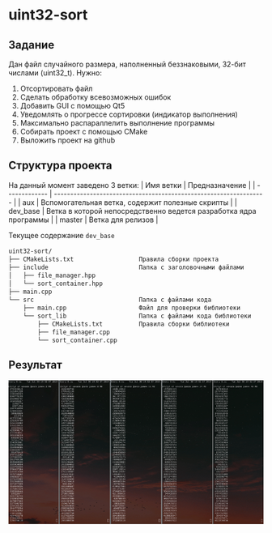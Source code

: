 # uint32-sort
## Задание
Дан файл случайного размера, наполненный беззнаковыми, 32-бит числами (uint32_t). Нужно:
1. Отсортировать файл
1. Сделать обработку всевозможных ошибок
1. Добавить GUI с помощью Qt5
1. Уведомлять о прогрессе сортировки (индикатор выполнения)
1. Максимально распараллелить выполнение программы
1. Собирать проект с помощью CMake
1. Выложить проект на github

## Структура проекта
На данный момент заведено 3 ветки:
|   Имя ветки   |                         Предназначение                            | 
| ------------- | ----------------------------------------------------------------- |
|     aux       | Вспомогательная ветка, содержит полезные скрипты                  |
|   dev_base    | Ветка в которой непосредственно ведется разработка ядра программы |
|    master     | Ветка для релизов                                                 |


Текущее содержание `dev_base`

```
uint32-sort/
├── CMakeLists.txt                  Правила сборки проекта
├── include                         Папка с заголовочными файлами
│   ├── file_manager.hpp	    
│   └── sort_container.hpp
├── main.cpp		            
└── src                             Папка с файлами кода
    ├── main.cpp                    Файл для проверки библиотеки
    └── sort_lib                    Папка с файлами кода библиотеки
        ├── CMakeLists.txt          Правила сборки библиотеки
        ├── file_manager.cpp
        └── sort_container.cpp

```

## Результат
![](for_readme/uint_sort.gif)
